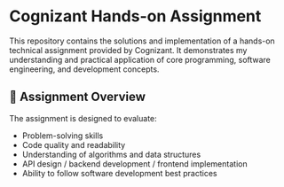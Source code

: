 # Cognizant Hands-on Assignment

This repository contains the solutions and implementation of a hands-on technical assignment provided by Cognizant. It demonstrates my understanding and practical application of core programming, software engineering, and development concepts.

## 📝 Assignment Overview

The assignment is designed to evaluate:
- Problem-solving skills
- Code quality and readability
- Understanding of algorithms and data structures 
- API design / backend development / frontend implementation 
- Ability to follow software development best practices

